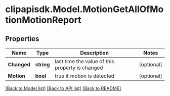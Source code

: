 # clipapisdk.Model.MotionGetAllOfMotionMotionReport

## Properties

Name | Type | Description | Notes
------------ | ------------- | ------------- | -------------
**Changed** | **string** | last time the value of this property is changed | [optional] 
**Motion** | **bool** | true if motion is detected | [optional] 

[[Back to Model list]](../README.md#documentation-for-models) [[Back to API list]](../README.md#documentation-for-api-endpoints) [[Back to README]](../README.md)

